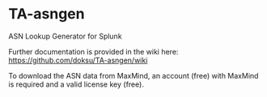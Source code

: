# TA-asngen

ASN Lookup Generator for Splunk

Further documentation is provided in the wiki here: https://github.com/doksu/TA-asngen/wiki

To download the ASN data from MaxMind, an account (free) with MaxMind is required and a valid license key (free).
